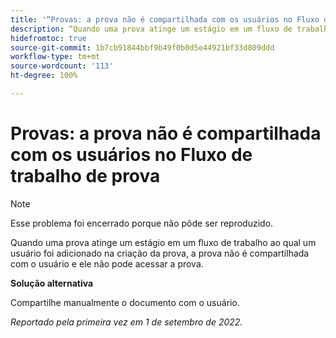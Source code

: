 ```yaml
---
title: '“Provas: a prova não é compartilhada com os usuários no Fluxo de trabalho de prova”'
description: “Quando uma prova atinge um estágio em um fluxo de trabalho ao qual um usuário foi adicionado na criação da prova, a prova não é compartilhada com o usuário e ele não pode acessar a prova.”
hidefromtoc: true
source-git-commit: 1b7cb91844bbf9b49f0b0d5e44921bf33d809ddd
workflow-type: tm+mt
source-wordcount: '113'
ht-degree: 100%

---
```



# Provas: a prova não é compartilhada com os usuários no Fluxo de trabalho de prova

<!--This issue is on the WF and WFP TOCs-->
<!--Article live by request-->

>[!NOTE]
>
>Esse problema foi encerrado porque não pôde ser reproduzido.

Quando uma prova atinge um estágio em um fluxo de trabalho ao qual um usuário foi adicionado na criação da prova, a prova não é compartilhada com o usuário e ele não pode acessar a prova.

**Solução alternativa**

Compartilhe manualmente o documento com o usuário.

_Reportado pela primeira vez em 1 de setembro de 2022._

